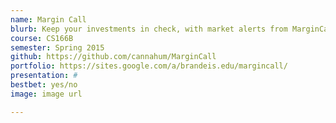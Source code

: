 ```yaml
---
name: Margin Call
blurb: Keep your investments in check, with market alerts from MarginCall
course: CS166B
semester: Spring 2015
github: https://github.com/cannahum/MarginCall
portfolio: https://sites.google.com/a/brandeis.edu/margincall/
presentation: #
bestbet: yes/no
image: image url

---
```

